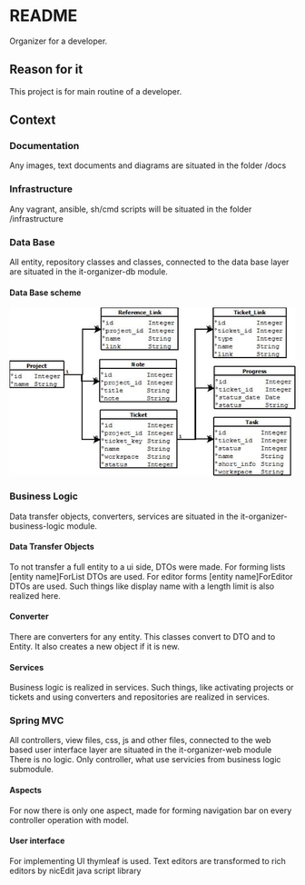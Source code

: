 # README #

Organizer for a developer.

## Reason for it ##

This project is for main routine of a developer.

## Context

### Documentation
Any images, text documents and diagrams are situated in the folder /docs

### Infrastructure
Any vagrant, ansible, sh/cmd scripts will be situated in the folder /infrastructure

### Data Base
All entity, repository classes and classes, connected to the data base layer are situated in the it-organizer-db module.

#### Data Base scheme
![Data Base scheme](https://github.com/aleksei-khitev/it-organizer/blob/ui_based_on_spring_mvc/docs/db_diagram.jpeg)

### Business Logic
Data transfer objects, converters, services are situated in the it-organizer-business-logic module.

#### Data Transfer Objects
To not transfer a full entity to a ui side, DTOs were made.
For forming lists [entity name]ForList DTOs are used.
For editor forms [entity name]ForEditor DTOs are used.
Such things like display name with a length limit is also realized here.

#### Converter
There are converters for any entity.
This classes convert to DTO and to Entity.
It also creates a new object if it is new.

#### Services
Business logic is realized in services. Such things, like activating projects or tickets and using converters and repositories are realized in services.

### Spring MVC
All controllers, view files, css, js and other files, connected to the web based user interface layer are situated in the it-organizer-web module
There is no logic. Only controller, what use servicies from business logic submodule.

#### Aspects
For now there is only one aspect, made for forming navigation bar on every controller operation with model.

#### User interface
For implementing UI thymleaf is used.
Text editors are transformed to rich editors by nicEdit java script library